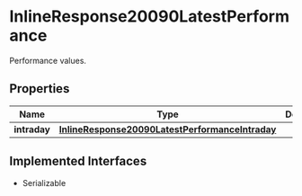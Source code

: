 

# InlineResponse20090LatestPerformance

Performance values.

## Properties

Name | Type | Description | Notes
------------ | ------------- | ------------- | -------------
**intraday** | [**InlineResponse20090LatestPerformanceIntraday**](InlineResponse20090LatestPerformanceIntraday.md) |  |  [optional]


## Implemented Interfaces

* Serializable


